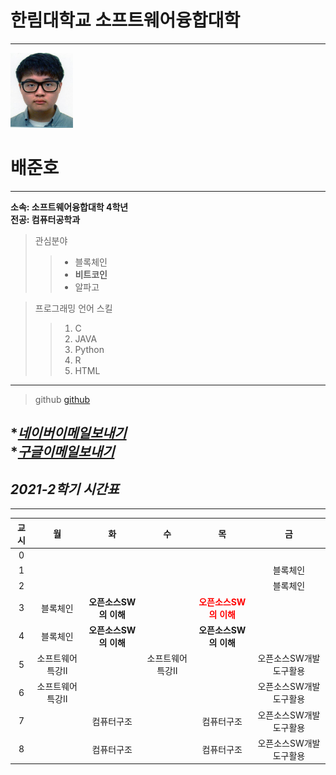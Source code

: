 # 한림대학교 소프트웨어융합대학
---
<img src=증명사진.jpg width=100 height=120>
<h1>배준호</h1>

---

<strong>소속: 소프트웨어융합대학 4학년</strong>  
<strong>전공: 컴퓨터공학과</strong>  

>관심분야
>>* 블록체인
>>* **비트코인**
>>* 알파고


>프로그래밍 언어 스킬
>>1. C
>>2. JAVA
>>3. Python
>>4. R
>>5. HTML

---
>github
[github]

*[<i>네이버이메일보내기</i>][naver]  
  *[<i>구글이메일보내기</i>][google]
---
<h2><i>2021-2학기 시간표</i></h2>

---


|교시|월|화|수|목|금|
|:---:|:---:|:---:|:---:|:---:|:---:|
|0||||||
|1|||||블록체인|
|2|||||블록체인|
|3|블록체인|**오픈소스SW의 이해**||**<span style="color:red">오픈소스SW의 이해</span>**||
|4|블록체인|**오픈소스SW의 이해**||**오픈소스SW의 이해**||
|5|소프트웨어특강II||소프트웨어특강II||오픈소스SW개발도구활용|
|6|소프트웨어특강II||||오픈소스SW개발도구활용|
|7||컴퓨터구조||컴퓨터구조|오픈소스SW개발도구활용|
|8||컴퓨터구조||컴퓨터구조|오픈소스SW개발도구활용|





[github]:http://github.com/JunhoBae/
[naver]:http://qo6111@naver.com
[google]:http://qo61111@gmail.com
